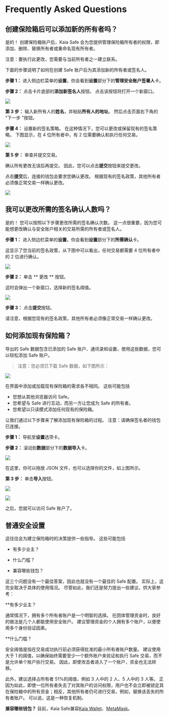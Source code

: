 # Frequently Asked Questions

## 创建保险箱后可以添加新的所有者吗？ <a id="Can i add new owners after creating a safe"></a>

是的！ 创建保险箱账户后，Kaia Safe 会为您提供管理保险箱所有者的权限，即添加、删除、替换所有者或重命名现有所有者。

注意：要执行此更改，您需要与当前所有者之一建立联系。

下面的步骤说明了如何在创建 Safe 账户后为其添加新的所有者或签名人。

**步骤 1：** 进入侧边栏菜单的**设置**，你会看到**设置**部分下的**管理安全账户签署人**卡。

**步骤 2：** 点击卡片底部的**添加新签名人**按钮。 点击该按钮将打开一个新窗口。

![](/img/build/tools/kaia-safe/ks-add-signers.png)

**第 3 步：** 输入新所有人的**姓名**，并粘贴**所有人的地址**。 然后点击页面右下角的 "下一步 "按钮。

**步骤 4：** 设置新的签名策略。 在这种情况下，您可以更改或保留现有的签名策略。 下图显示，在 4 位所有者中，有 2 位需要确认和执行任何交易。

![](/img/build/tools/kaia-safe/ks-add-signer-details.png)

**第 5 步：** 审查并提交交易。

确认所有更改无误后再提交。 因此，您可以点击**提交**按钮来提交更改。

点击**提交**后，连接的钱包会要求您确认更改。 根据现有的签名政策，其他所有者必须像正常交易一样确认更改。

![](/img/build/tools/kaia-safe/kaia-safe-change-owner-setup-review.gif)

## 我可以更改所需的签名确认人数吗？ <a id="Can i change the number of required signer confirmation"></a>

是的！ 您可以按照以下步骤更改所需的签名确认次数。 这一点很重要，因为您可能想更改确认与安全账户相关的交易所需的所有者或签名人。

**步骤 1：** 进入侧边栏菜单的**设置**，你会看到**设置**部分下的**所需确认**卡。

这显示了您当前的签名政策，从下图中可以看出，任何交易都需要 4 位所有者中的 2 位进行确认。

![](/img/build/tools/kaia-safe/ks-conf-policy.png)

**步骤 2：** 单击 \*\* 更改 \*\* 按钮。

这时会弹出一个新窗口，选择新的签名阈值。

![](/img/build/tools/kaia-safe/ks-conf-policy-btn.png)

**步骤 3：** 点击**提交**按钮。

请注意，根据您现有的签名政策，其他所有者必须像正常交易一样确认更改。

## 如何添加现有保险箱？ <a id="How do i add an existing safe"></a>

导出的 Safe 数据包含已添加的 Safe 账户、通讯录和设置，使用这些数据，您可以轻松添加 Safe 账户。

> 注意：您必须已下载 Safe 数据，如下图所示：

![](/img/build/tools/kaia-safe/ks-export-btn.png)

在界面中添加或加载现有保险箱的需求各不相同。 这些可能包括

- 您想从其他浏览器访问 Safe。
- 您希望与 Safe 进行互动，而另一方让您成为 Safe 的所有者。
- 您希望以只读模式添加任何现有的保险箱。

让我们通过以下步骤来了解添加现有保险箱的过程。 注意：请确保签名者的钱包已连接。

**步骤 1：** 导航至**设置**选项卡。

**步骤 2：** 滚动到**数据**部分下的**数据导入**卡。

![](/img/build/tools/kaia-safe/ks-data-import-i.png)

在这里，你可以拖放 JSON 文件，也可以选择你的文件，如上图所示。

**第 3 步：** 单击**导入**按钮。

![](/img/build/tools/kaia-safe/ks-data-import-btn.png)

![](/img/build/tools/kaia-safe/kaia-safe-data-import.gif)

之后，您就可以访问 Safe 账户了。

## 普通安全设置

这往往会为建立保险箱时的决策提供一些指导。 这些可能包括

- 有多少业主？

- 什么门槛？

- 兼容哪些钱包？

这三个问题没有一个最佳答案，因此也就没有一个最佳的 Safe 配置。 实际上，这完全取决于具体的使用情况。 尽管如此，我们还是努力提出一些建议，供大家参考：

\*\*有多少业主？

通常情况下，拥有多个所有者账户是一个明智的选择。 在团体管理资金时，良好的做法是几个人都能使用安全账户。 建议管理资金的个人拥有多个账户，以便使用多个身份验证因素。

\*\*什么门槛？

安全阈值是指在交易成功执行前必须获得批准的最小所有者账户数量。 建议使用大于 1 的阈值，以确保始终需要至少一个额外账户来验证和执行 Safe 交易，而不是允许单个账户执行交易。 因此，即使攻击者进入了一个账户，资金也无法转移。

此外，建议选择占所有者 51%的阈值，例如 3 人中的 2 人、5 人中的 3 人等。  正因为如此，即使一位所有者失去了对其账户的访问权限，用户也不会立即被锁定其在保险箱中的所有资金；相反，其他所有者仍可进行交易，例如，替换该丢失的所有者账户。 可以说，这是一种恢复机制。

**兼容哪些钱包？**
目前，Kaia Safe兼容[Kaia Wallet](https://docs.kaiawallet.io/)、[MetaMask](../../../tutorials/connecting-metamask.mdx)。

